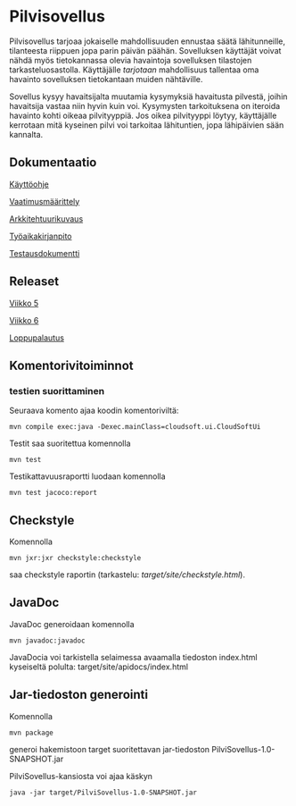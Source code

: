 # Pilvisovellus
Pilvisovellus tarjoaa jokaiselle mahdollisuuden ennustaa säätä lähitunneille, tilanteesta riippuen jopa parin päivän päähän. Sovelluksen käyttäjät voivat nähdä myös tietokannassa olevia havaintoja sovelluksen tilastojen tarkasteluosastolla. Käyttäjälle *tarjotaan* mahdollisuus tallentaa oma havainto sovelluksen tietokantaan muiden nähtäville. 

Sovellus kysyy havaitsijalta muutamia kysymyksiä havaitusta pilvestä, joihin havaitsija vastaa niin hyvin kuin voi. Kysymysten tarkoituksena on iteroida havainto kohti oikeaa pilvityyppiä. Jos oikea pilvityyppi löytyy, käyttäjälle kerrotaan mitä kyseinen pilvi voi tarkoitaa lähituntien, jopa lähipäivien sään kannalta.

## Dokumentaatio

[Käyttöohje](https://github.com/civuaine/OTM2018_harjoitustyo/blob/master/Dokumentaatio/kayttoohje.md)

[Vaatimusmäärittely](https://github.com/civuaine/OTM2018_harjoitustyo/blob/master/Dokumentaatio/vaatimusmaarittely.md)

[Arkkitehtuurikuvaus](https://github.com/civuaine/OTM2018_harjoitustyo/blob/master/Dokumentaatio/arkkitehtuuri.md)

[Työaikakirjanpito](https://github.com/civuaine/OTM2018_harjoitustyo/blob/master/Dokumentaatio/tuntikirjanpito.md)

[Testausdokumentti](https://github.com/civuaine/OTM2018_harjoitustyo/blob/master/Dokumentaatio/testaus.md)

## Releaset

[Viikko 5](https://github.com/civuaine/OTM2018_harjoitustyo/releases/tag/viikko5)

[Viikko 6](https://github.com/civuaine/OTM2018_harjoitustyo/releases/tag/viikko6)

[Loppupalautus](https://github.com/civuaine/OTM2018_harjoitustyo/releases/tag/lopullinen)

## Komentorivitoiminnot

### testien suorittaminen

Seuraava komento ajaa koodin komentoriviltä:
```
mvn compile exec:java -Dexec.mainClass=cloudsoft.ui.CloudSoftUi

```

Testit saa suoritettua komennolla

```
mvn test
```

Testikattavuusraportti luodaan komennolla

```
mvn test jacoco:report
```


## Checkstyle

Komennolla
```
mvn jxr:jxr checkstyle:checkstyle
```
saa checkstyle raportin (tarkastelu: _target/site/checkstyle.html_).

## JavaDoc
JavaDoc generoidaan komennolla

```
mvn javadoc:javadoc
```
JavaDocia voi tarkistella selaimessa avaamalla tiedoston index.html kyseiseltä polulta: target/site/apidocs/index.html

## Jar-tiedoston generointi

Komennolla
```
mvn package
```
generoi hakemistoon target suoritettavan jar-tiedoston PilviSovellus-1.0-SNAPSHOT.jar

PilviSovellus-kansiosta voi ajaa käskyn
```
java -jar target/PilviSovellus-1.0-SNAPSHOT.jar
```

